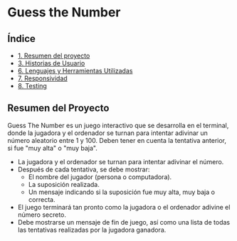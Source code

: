 # Guess the Number

## Índice

* [1. Resumen del proyecto](#1-resumen-del-proyecto)
* [3. Historias de Usuario](#3-historias-de-usuario)
* [6. Lenguajes y Herramientas Utilizadas](#6-lenguajes-y-herramientas-utilizadas)
* [7. Responsividad](#7-responsividad)
* [8. Testing](#8-testing)

## Resumen del Proyecto
Guess The Number es un juego interactivo que se desarrolla en el terminal, donde la jugadora y el ordenador se turnan para intentar adivinar un número aleatorio entre 1 y 100. Deben tener en cuenta la tentativa anterior, si fue "muy alta" o "muy baja".
- La jugadora y el ordenador se turnan para intentar adivinar el número.
- Después de cada tentativa, se debe mostrar:
  - El nombre del jugador (persona o computadora).
  - La suposición realizada.
  - Un mensaje indicando si la suposición fue muy alta, muy baja o correcta.
- El juego terminará tan pronto como la jugadora o el ordenador adivine el número secreto. 
- Debe mostrarse un mensaje de fin de juego, así como una lista de todas las tentativas realizadas por la jugadora ganadora.